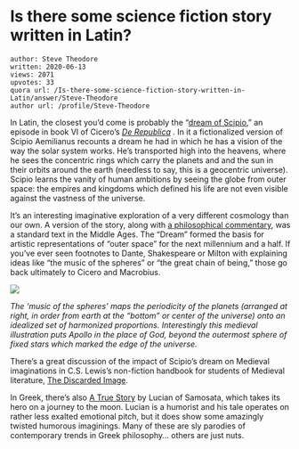 # Is there some science fiction story written in Latin?

	author: Steve Theodore
	written: 2020-06-13
	views: 2071
	upvotes: 33
	quora url: /Is-there-some-science-fiction-story-written-in-Latin/answer/Steve-Theodore
	author url: /profile/Steve-Theodore


In Latin, the closest you’d come is probably the “[dream of Scipio](https://en.wikipedia.org/wiki/Somnium_Scipionis),” an episode in book VI of Cicero’s _[De Republica](http://www.gutenberg.org/files/54161/54161-h/54161-h.htm)_ _._ In it a fictionalized version of Scipio Aemilianus recounts a dream he had in which he has a vision of the way the solar system works. He’s transported high into the heavens, where he sees the concentric rings which carry the planets and and the sun in their orbits around the earth (needless to say, this is a geocentric universe). Scipio learns the vanity of human ambitions by seeing the globe from outer space: the empires and kingdoms which defined his life are not even visible against the vastness of the universe.

It’s an interesting imaginative exploration of a very different cosmology than our own. A version of the story, along with [a philosophical commentary](https://en.wikipedia.org/wiki/Macrobius), was a standard text in the Middle Ages. The “Dream” formed the basis for artistic representations of “outer space” for the next millennium and a half. If you’ve ever seen footnotes to Dante, Shakespeare or Milton with explaining ideas like “the music of the spheres” or “the great chain of being,” those go back ultimately to Cicero and Macrobius.

![](https://qph.fs.quoracdn.net/main-qimg-c7664839cd0367ea1c8a2760e0fbf4bf)

_The ‘music of the spheres’ maps the periodicity of the planets (arranged at right, in order from earth at the “bottom” or center of the universe) onto an idealized set of harmonized proportions. Interestingly this medieval illustration puts Apollo in the place of God, beyond the outermost sphere of fixed stars which marked the edge of the universe._ 

There’s a great discussion of the impact of Scipio’s dream on Medieval imaginations in C.S. Lewis’s non-fiction handbook for students of Medieval literature, [The Discarded Image](https://amzn.to/3fnqgzy).

In Greek, there’s also [A True Story](https://en.wikipedia.org/wiki/A_True_Story) by Lucian of Samosata, which takes its hero on a journey to the moon. Lucian is a humorist and his tale operates on rather less exalted emotional pitch, but it does show some amazingly twisted humorous imaginings. Many of these are sly parodies of contemporary trends in Greek philosophy… others are just nuts.

